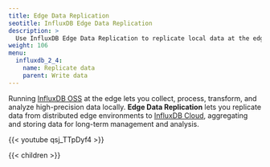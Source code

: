 ```yaml
---
title: Edge Data Replication
seotitle: InfluxDB Edge Data Replication
description: >
  Use InfluxDB Edge Data Replication to replicate local data at the edge to InfluxDB Cloud InfluxDB.
weight: 106
menu:
  influxdb_2_4:
    name: Replicate data
    parent: Write data
---
```


Running [InfluxDB OSS](/influxdb/v2.4/install/) at the edge lets you collect, 
process, transform, and analyze high-precision data locally. 
**Edge Data Replication** lets you replicate data from distributed edge 
environments to [InfluxDB Cloud](/influxdb/cloud/sign-up/), aggregating and 
storing data for long-term management and analysis.

{{< youtube qsj_TTpDyf4 >}}

{{< children >}}